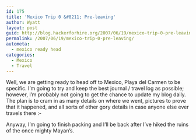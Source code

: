 ```yaml
---
id: 175
title: 'Mexico Trip 0 &#8211; Pre-leaving'
author: Wyatt
layout: post
guid: http://blog.hackerforhire.org/2007/06/19/mexico-trip-0-pre-leaving/
permalink: /2007/06/19/mexico-trip-0-pre-leaving/
autometa:
  - mexico ready head
categories:
  - Mexico
  - Travel
---
```

Well, we are getting ready to head off to Mexico, Playa del Carmen to be specific. I&#8217;m going to try and keep the best journal / travel log as possible; however, I&#8217;m probably not going to get the chance to update my blog daily. The plan is to cram in as many details on where we went, pictures to prove that it happened, and all sorts of other gory details in case anyone else ever travels there <img src="http://blog.hackerforhire.org/wp-includes/images/smilies/simple-smile.png" alt=":-)" class="wp-smiley" style="height: 1em; max-height: 1em;" />

Anyway, I&#8217;m going to finish packing and I&#8217;ll be back after I&#8217;ve hiked the ruins of the once mighty Mayan&#8217;s.